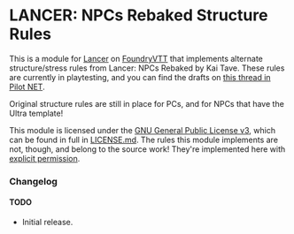 # LANCER: NPCs Rebaked Structure Rules

This is a module for [Lancer](https://massif-press.itch.io/corebook-pdf-free) on [FoundryVTT](https://foundryvtt.com/) that implements alternate structure/stress rules from Lancer: NPCs Rebaked by Kai Tave. These rules are currently in playtesting, and you can find the drafts on [this thread in Pilot NET](https://discord.com/channels/426286410496999425/1334655875679260692). 

Original structure rules are still in place for PCs, and for NPCs that have the Ultra template!

This module is licensed under the [GNU General Public License v3](http://www.gnu.org/licenses/agpl.html), which can be found in full in [LICENSE.md](LICENSE.md). The rules this module implements are not, though, and belong to the source work! They're implemented here with [explicit permission](https://discord.com/channels/426286410496999425/1334655875679260692/1375210458893652061).

### Changelog

#### TODO
* Initial release.
